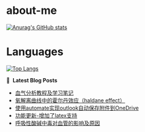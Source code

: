 # about-me
[![Anurag's GitHub stats](https://github-readme-stats.vercel.app/api?username=whitewatercn)](https://github.com/anuraghazra/github-readme-stats)

# Languages
[![Top Langs](https://github-readme-stats.vercel.app/api/top-langs/?username=whitewatercn)](https://github.com/anuraghazra/github-readme-stats)

📕 &nbsp;**Latest Blog Posts**
<!-- BLOG-POST-LIST:START -->
- [血气分析教程及学习笔记](https://forum.beginner.center/t/topic/1356/1)
- [氧解离曲线中的霍尔丹效应（haldane effect）](https://forum.beginner.center/t/topic/1355/1)
- [使用automate实现outlook自动保存附件到OneDrive](https://forum.beginner.center/t/topic/1354/1)
- [功能更新-增加了latex支持](https://forum.beginner.center/t/topic/649/3)
- [呼吸性酸碱中毒对血管的影响及原因](https://forum.beginner.center/t/topic/1353/1)
<!-- BLOG-POST-LIST:END -->
